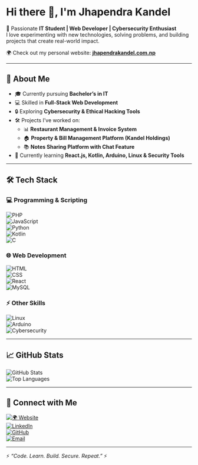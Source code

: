 # Hi there 👋, I'm Jhapendra Kandel  

🚀 Passionate **IT Student | Web Developer | Cybersecurity Enthusiast**  
I love experimenting with new technologies, solving problems, and building projects that create real-world impact.  

🌍 Check out my personal website: **[jhapendrakandel.com.np](https://www.jhapendrakandel.com.np/)**  

---

## 🌟 About Me
- 🎓 Currently pursuing **Bachelor’s in IT**  
- 💻 Skilled in **Full-Stack Web Development**  
- 🔒 Exploring **Cybersecurity & Ethical Hacking Tools**  
- 🛠️ Projects I’ve worked on:  
  - 📊 **Restaurant Management & Invoice System**  
  - 🏠 **Property & Bill Management Platform (Kandel Holdings)**  
  - 📚 **Notes Sharing Platform with Chat Feature**  
- 🌱 Currently learning **React.js, Kotlin, Arduino, Linux & Security Tools**  

---

## 🛠️ Tech Stack  

### 💻 Programming & Scripting
![PHP](https://img.shields.io/badge/PHP-777BB4?logo=php&logoColor=white&style=for-the-badge)  
![JavaScript](https://img.shields.io/badge/JavaScript-F7DF1E?logo=javascript&logoColor=black&style=for-the-badge)  
![Python](https://img.shields.io/badge/Python-3776AB?logo=python&logoColor=white&style=for-the-badge)  
![Kotlin](https://img.shields.io/badge/Kotlin-7F52FF?logo=kotlin&logoColor=white&style=for-the-badge)  
![C](https://img.shields.io/badge/C-00599C?logo=c&logoColor=white&style=for-the-badge)  

### 🌐 Web Development
![HTML](https://img.shields.io/badge/HTML5-E34F26?logo=html5&logoColor=white&style=for-the-badge)  
![CSS](https://img.shields.io/badge/CSS3-1572B6?logo=css3&logoColor=white&style=for-the-badge)  
![React](https://img.shields.io/badge/React-61DAFB?logo=react&logoColor=black&style=for-the-badge)  
![MySQL](https://img.shields.io/badge/MySQL-4479A1?logo=mysql&logoColor=white&style=for-the-badge)  

### ⚡ Other Skills
![Linux](https://img.shields.io/badge/Linux-FCC624?logo=linux&logoColor=black&style=for-the-badge)  
![Arduino](https://img.shields.io/badge/Arduino-00979D?logo=arduino&logoColor=white&style=for-the-badge)  
![Cybersecurity](https://img.shields.io/badge/Cybersecurity-2C3E50?logo=protonvpn&logoColor=white&style=for-the-badge)  

---

## 📈 GitHub Stats  
![GitHub Stats](https://github-readme-stats.vercel.app/api?username=jhapendra-kandel&show_icons=true&theme=tokyonight)  
![Top Languages](https://github-readme-stats.vercel.app/api/top-langs/?username=jhapendra-kandel&layout=compact&theme=tokyonight)  

---

## 🤝 Connect with Me  
[![🌍 Website](https://img.shields.io/badge/Website-000000?logo=About.me&logoColor=white&style=for-the-badge)](https://www.jhapendrakandel.com.np/)  
[![LinkedIn](https://img.shields.io/badge/LinkedIn-0A66C2?logo=linkedin&logoColor=white&style=for-the-badge)](http://linkedin.com/in/jhapendra)  
[![GitHub](https://img.shields.io/badge/GitHub-181717?logo=github&logoColor=white&style=for-the-badge)](https://github.com/jhapendra-kandel)  
[![Email](https://img.shields.io/badge/Email-D14836?logo=gmail&logoColor=white&style=for-the-badge)](mailto:jhapendra.kandel@example.com)  

---

⚡ *“Code. Learn. Build. Secure. Repeat.”* ⚡  

